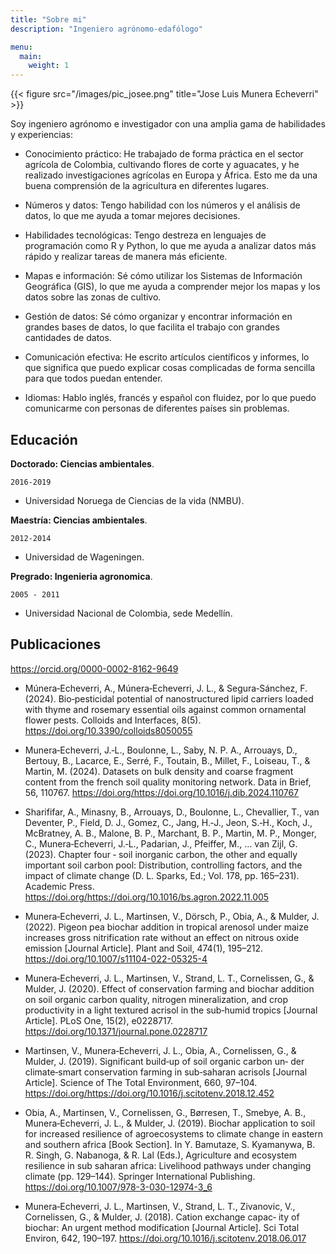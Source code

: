 ```yaml
---
title: "Sobre mi"
description: "Ingeniero agrónomo-edafólogo"

menu:
  main:
    weight: 1
---
```

{{< figure src="/images/pic_josee.png" title="Jose Luis Munera Echeverri" >}}

 Soy ingeniero agrónomo e investigador con una amplia gama de habilidades y experiencias:

* Conocimiento práctico: He trabajado de forma práctica en el sector agrícola de Colombia, cultivando flores de corte y aguacates, y he realizado investigaciones agrícolas en Europa y África. Esto me da una buena comprensión de la agricultura en diferentes lugares.

* Números y datos: Tengo habilidad con los números y el análisis de datos, lo que me ayuda a tomar mejores decisiones.

* Habilidades tecnológicas: Tengo destreza en lenguajes de programación como R y Python, lo que me ayuda a analizar datos más rápido y realizar tareas de manera más eficiente.

* Mapas e información: Sé cómo utilizar los Sistemas de Información Geográfica (GIS), lo que me ayuda a comprender mejor los mapas y los datos sobre las zonas de cultivo.

* Gestión de datos: Sé cómo organizar y encontrar información en grandes bases de datos, lo que facilita el trabajo con grandes cantidades de datos.

* Comunicación efectiva: He escrito artículos científicos y informes, lo que significa que puedo explicar cosas complicadas de forma sencilla para que todos puedan entender.

* Idiomas: Hablo inglés, francés y español con fluidez, por lo que puedo comunicarme con personas de diferentes países sin problemas.
 
 
## Educación
__Doctorado: Ciencias ambientales__.

`2016-2019`
- Universidad Noruega de Ciencias de la vida (NMBU).

__Maestría: Ciencias ambientales__.

`2012-2014`
- Universidad de Wageningen.

__Pregrado: Ingenieria agronomica__.


`2005 - 2011`
- Universidad Nacional de Colombia, sede Medellín.





## Publicaciones

https://orcid.org/0000-0002-8162-9649

* Múnera‑Echeverri, A., Múnera‑Echeverri, J. L., & Segura‑Sánchez, F. (2024). Bio‑pesticidal potential of nanostructured lipid carriers 
loaded with thyme and rosemary essential oils against common ornamental flower pests. Colloids and Interfaces, 8(5). https://doi.org/10.3390/colloids8050055


* Munera‑Echeverri, J.‑L., Boulonne, L., Saby, N. P. A., Arrouays, D., Bertouy, B., Lacarce, E., Serré, F., Toutain, B., Millet, F.,
Loiseau, T., & Martin, M. (2024). Datasets on bulk density and coarse fragment content from the french soil quality monitoring
network. Data in Brief, 56, 110767. https://doi.org/https://doi.org/10.1016/j.dib.2024.110767

* Sharififar, A., Minasny, B., Arrouays, D., Boulonne, L., Chevallier, T., van Deventer, P., Field, D. J., Gomez, C., Jang, H.‑J., Jeon, S.‑H.,
Koch, J., McBratney, A. B., Malone, B. P., Marchant, B. P., Martin, M. P., Monger, C., Munera‑Echeverri, J.‑L., Padarian, J., Pfeiffer, M., …
van Zijl, G. (2023). Chapter four ‑ soil inorganic carbon, the other and equally important soil carbon pool: Distribution, controlling factors,
and the impact of climate change (D. L. Sparks, Ed.; Vol. 178, pp. 165–231). Academic Press. https://doi.org/https://doi.org/10.1016/bs.agron.2022.11.005

* Munera‑Echeverri, J. L., Martinsen, V., Dörsch, P., Obia, A., & Mulder, J. (2022). Pigeon pea biochar addition in tropical arenosol under
maize increases gross nitrification rate without an effect on nitrous oxide emission [Journal Article]. Plant and Soil, 474(1), 195–212.
https://doi.org/10.1007/s11104-022-05325-4

* Munera‑Echeverri, J. L., Martinsen, V., Strand, L. T., Cornelissen, G., & Mulder, J. (2020). Effect of conservation farming and biochar
addition on soil organic carbon quality, nitrogen mineralization, and crop productivity in a light textured acrisol in the sub‑humid
tropics [Journal Article]. PLoS One, 15(2), e0228717. https://doi.org/10.1371/journal.pone.0228717

* Martinsen, V., Munera‑Echeverri, J. L., Obia, A., Cornelissen, G., & Mulder, J. (2019). Significant build‑up of soil organic carbon un‑
der climate‑smart conservation farming in sub‑saharan acrisols [Journal Article]. Science of The Total Environment, 660, 97–104.
https://doi.org/https://doi.org/10.1016/j.scitotenv.2018.12.452

* Obia, A., Martinsen, V., Cornelissen, G., Børresen, T., Smebye, A. B., Munera‑Echeverri, J. L., & Mulder, J. (2019). Biochar application
to soil for increased resilience of agroecosystems to climate change in eastern and southern africa [Book Section]. In Y. Bamutaze, S.
Kyamanywa, B. R. Singh, G. Nabanoga, & R. Lal (Eds.), Agriculture and ecosystem resilience in sub saharan africa: Livelihood pathways
under changing climate (pp. 129–144). Springer International Publishing. https://doi.org/10.1007/978-3-030-12974-3_6

* Munera‑Echeverri, J. L., Martinsen, V., Strand, L. T., Zivanovic, V., Cornelissen, G., & Mulder, J. (2018). Cation exchange capac‑
ity of biochar: An urgent method modification [Journal Article]. Sci Total Environ, 642, 190–197. https://doi.org/10.1016/j.scitotenv.2018.06.017

<!-- A list is also available [online](http://scholar.google.co.uk/citations?user=LTOTl0YAAAAJ) -->
